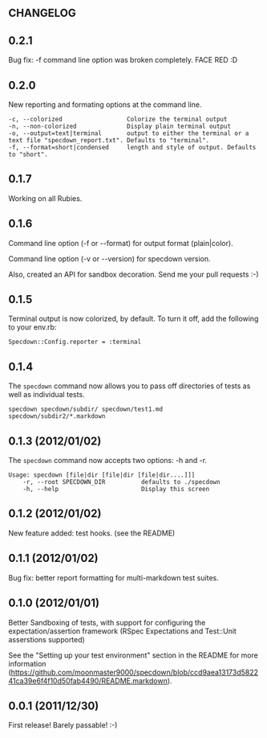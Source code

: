 ## CHANGELOG

## 0.2.1

Bug fix: -f command line option was broken completely. FACE RED :D

## 0.2.0

New reporting and formating options at the command line. 

    -c, --colorized                  Colorize the terminal output
    -n, --non-colorized              Display plain terminal output
    -o, --output=text|terminal       output to either the terminal or a text file "specdown_report.txt". Defaults to "terminal".
    -f, --format=short|condensed     length and style of output. Defaults to "short".

## 0.1.7

Working on all Rubies.

## 0.1.6

Command line option (-f or --format) for output format (plain|color).

Command line option (-v or --version) for specdown version.

Also, created an API for sandbox decoration. Send me your pull requests :-)

## 0.1.5

Terminal output is now colorized, by default. To turn it off, add the following to your env.rb:

    Specdown::Config.reporter = :terminal

## 0.1.4

The `specdown` command now allows you to pass off directories of tests as well as individual tests.

    specdown specdown/subdir/ specdown/test1.md specdown/subdir2/*.markdown

## 0.1.3 (2012/01/02)

The `specdown` command now accepts two options: -h and -r. 

    Usage: specdown [file|dir [file|dir [file|dir....]]]
        -r, --root SPECDOWN_DIR          defaults to ./specdown
        -h, --help                       Display this screen

## 0.1.2 (2012/01/02)

New feature added: test hooks. (see the README)

## 0.1.1 (2012/01/02)

Bug fix: better report formatting for multi-markdown test suites.

## 0.1.0 (2012/01/01)

Better Sandboxing of tests, with support for configuring the expectation/assertion framework (RSpec Expectations and Test::Unit asserstions supported)

See the "Setting up your test environment" section in the README for more information (https://github.com/moonmaster9000/specdown/blob/ccd9aea13173d582241ca39e6f4f10d50fab4490/README.markdown).

## 0.0.1 (2011/12/30)

First release! Barely passable! :-)
